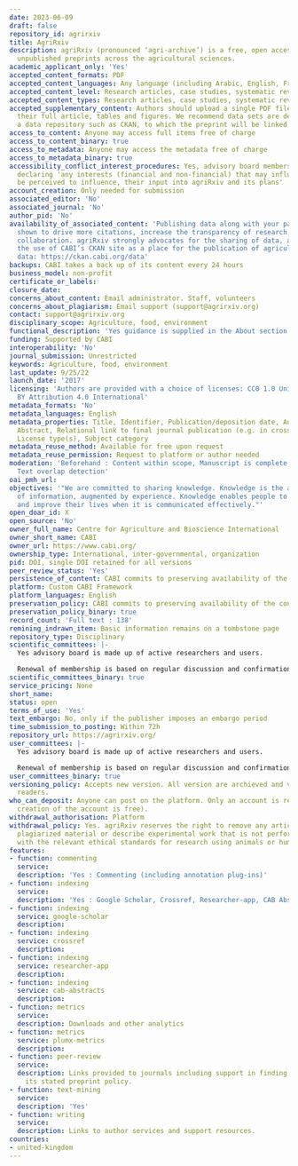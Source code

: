 ```yaml
---
date: 2023-06-09
draft: false
repository_id: agrirxiv
title: AgriRxiv
description: agriRxiv (pronounced ‘agri-archive’) is a free, open access source of
  unpublished preprints across the agricultural sciences.
academic_applicant_only: 'Yes'
accepted_content_formats: PDF
accepted_content_languages: Any language (including Arabic, English, French, Indonesian)
accepted_content_level: Research articles, case studies, systematic reviews
accepted_content_types: Research articles, case studies, systematic reviews
accepted_supplementary_content: Authors should upload a single PDF file including
  their full article, tables and figures. We recommend data sets are deposited into
  a data repository such as CKAN, to which the preprint will be linked.
access_to_content: Anyone may access full items free of charge
access_to_content_binary: true
access_to_metadata: Anyone may access the metadata free of charge
access_to_metadata_binary: true
accessibility_conflict_interest_procedures: Yes, advisory board members commit to
  declaring 'any interests (financial and non-financial) that may influence, or may
  be perceived to influence, their input into agriRxiv and its plans'
account_creation: Only needed for submission
associated_editor: 'No'
associated_journal: 'No'
author_pid: 'No'
availability_of_associated_content: 'Publishing data along with your paper has been
  shown to drive more citations, increase the transparency of research, and support
  collaboration. agriRxiv strongly advocates for the sharing of data, and supports
  the use of CABI’s CKAN site as a place for the publication of agricultural and environmental
  data: https://ckan.cabi.org/data'
backups: CABI takes a back up of its content every 24 hours
business_model: non-profit
certificate_or_labels:
closure_date:
concerns_about_content: Email administrator. Staff, volunteers
concerns_about_plagiarism: Email support (support@agrirxiv.org)
contact: support@agrirxiv.org
disciplinary_scope: Agriculture, food, environment
functional_description: 'Yes guidance is supplied in the About section : https://agrirxiv.org/about/'
funding: Supported by CABI
interoperability: 'No'
journal_submission: Unrestricted
keywords: Agriculture, food, environment
last_update: 9/25/22
launch_date: '2017'
licensing: 'Authors are provided with a choice of licenses: CC0 1.0 Universal, CC
  BY Attribution 4.0 International'
metadata_formats: 'No'
metadata_languages: English
metadata_properties: Title, Identifier, Publication/deposition date, Author name(s),
  Abstract, Relational link to final journal publication (e.g. in crossref metadata),
  License type(s), Subject category
metadata_reuse_method: Available for free upon request
metadata_reuse_permission: Request to platform or author needed
moderation: 'Beforehand : Content within scope, Manuscript is complete (methods, references),
  Text overlap detection'
oai_pmh_url:
objectives: '"We are committed to sharing knowledge. Knowledge is the application
  of information, augmented by experience. Knowledge enables people to support themselves
  and improve their lives when it is communicated effectively."'
open_doar_id: X
open_source: 'No'
owner_full_name: Centre for Agriculture and Bioscience International
owner_short_name: CABI
owner_url: https://www.cabi.org/
ownership_type: International, inter-governmental, organization
pid: DOI, single DOI retained for all versions
peer_review_status: 'Yes'
persistence_of_content: CABI commits to preserving availability of the content
platform: Custom CABI Framework
platform_languages: English
preservation_policy: CABI commits to preserving availability of the content
preservation_policy_binary: true
record_count: 'Full text : 138'
remining_indrawn_item: Basic information remains on a tombstone page
repository_type: Disciplinary
scientific_committees: |-
  Yes advisory board is made up of active researchers and users.

  Renewal of membership is based on regular discussion and confirmation of commitment
scientific_committees_binary: true
service_pricing: None
short_name:
status: open
terms_of_use: 'Yes'
text_embargo: No, only if the publisher imposes an embargo period
time_submission_to_posting: Within 72h
repository_url: https://agrirxiv.org/
user_committees: |-
  Yes advisory board is made up of active researchers and users.

  Renewal of membership is based on regular discussion and confirmation of commitment
user_committees_binary: true
versioning_policy: Accepts new version. All version are archieved and visible for
  readers.
who_can_deposit: Anyone can post on the platform. Only an account is required ( The
  creation of the account is free).
withdrawal_authorisation: Platform
withdrawal_policy: Yes. agriRxiv reserves the right to remove any articles that contain
  plagiarized material or describe experimental work that is not performed in accordance
  with the relevant ethical standards for research using animals or human subjects
features:
- function: commenting
  service:
  description: 'Yes : Commenting (including annotation plug-ins)'
- function: indexing
  service:
  description: 'Yes : Google Scholar, Crossref, Researcher-app, CAB Abstracts'
- function: indexing
  service: google-scholar
  description:
- function: indexing
  service: crossref
  description:
- function: indexing
  service: researcher-app
  description:
- function: indexing
  service: cab-abstracts
  description:
- function: metrics
  service:
  description: Downloads and other analytics
- function: metrics
  service: plumx-metrics
  description:
- function: peer-review
  service:
  description: Links provided to journals including support in finding a journal and
    its stated preprint policy.
- function: text-mining
  service:
  description: 'Yes'
- function: writing
  service:
  description: Links to author services and support resources.
countries:
- united-kingdom
---
```



